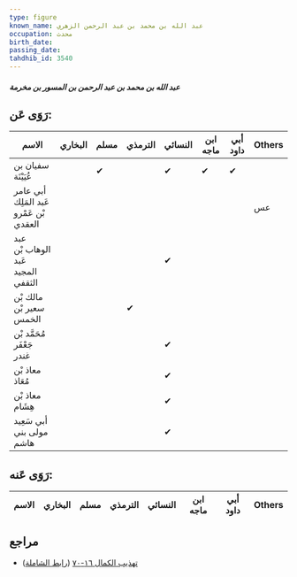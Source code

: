 ```yaml
---
type: figure
known_name: عبد الله بن محمد بن عبد الرحمن الزهري
occupation: محدث
birth_date:
passing_date:
tahdhib_id: 3540
---
```

##### عبد الله بن محمد بن عبد الرحمن بن المسور بن مخرمة

## رَوَى عَن:
| الاسم                                   | البخاري | مسلم | الترمذي | النسائي | ابن ماجه | أبي داود | Others |
| --------------------------------------- | ------- | ---- | ------- | ------- | -------- | -------- | ------ |
| سفيان بن عُيَيْنَة                      |         | ✔    |         | ✔       | ✔        | ✔        |        |
| أبي عامر عَبد المَلِك بْن عَمْرو العقدي |         |      |         |         |          |          | عس     |
| عبد الوهاب بْن عَبد المجيد الثقفي       |         |      |         | ✔       |          |          |        |
| مالك بْن سعير بْن الخمس                 |         |      | ✔       |         |          |          |        |
| مُحَمَّد بْن جَعْفَر غندر               |         |      |         | ✔       |          |          |        |
| معاذ بْن مُعَاذ                         |         |      |         | ✔       |          |          |        |
| معاذ بْن هِشَام                         |         |      |         | ✔       |          |          |        |
| أبي سَعِيد مولى بني هاشم                |         |      |         | ✔       |          |          |        |
## رَوَى عَنه:
| الاسم | البخاري | مسلم | الترمذي | النسائي | ابن ماجه | أبي داود | Others |
| ----- | ------- | ---- | ------- | ------- | -------- | -------- | ------ |
## مراجع
- [تهذيب الكمال ١٦-٧٠](obsidian://open?vault=Tahdhib-al-Kamal&file=Figures/٣٥٤٠-عبد%20الله%20بن%20محمد%20بن%20عبد%20الرحمن%20بن%20المسور%20بن%20مخرمة) ([رابط الشاملة](https://shamela.ws/book/3722/8063))